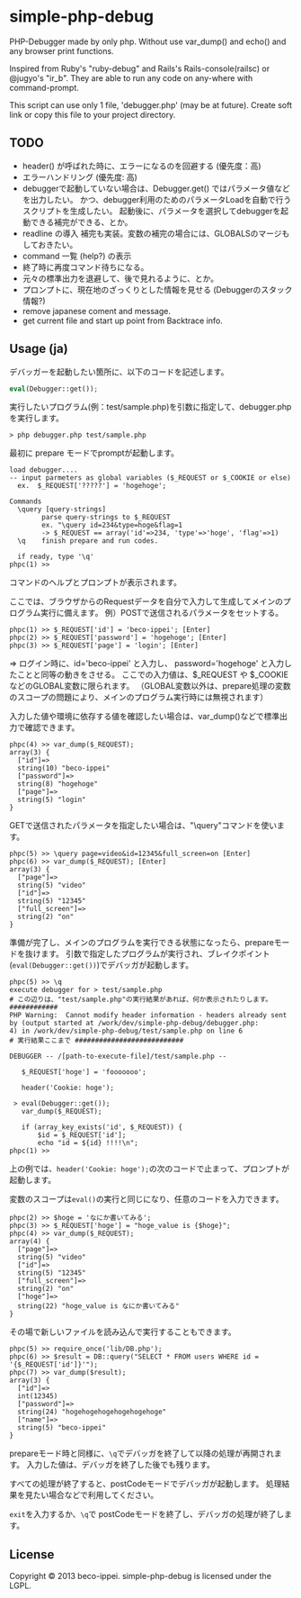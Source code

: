 simple-php-debug
=========

PHP-Debugger made by only php. Without use var_dump() and echo() and any browser print functions.

Inspired from Ruby's "ruby-debug" and Rails's Rails-console(railsc) or @jugyo's "ir_b".
They are able to run any code on any-where with command-prompt.

This script can use only 1 file, 'debugger.php' (may be at future).
Create soft link or copy this file to your project directory.


TODO
------

* header() が呼ばれた時に、エラーになるのを回避する (優先度：高)
* エラーハンドリング (優先度: 高)
* debuggerで起動していない場合は、Debugger.get() ではパラメータ値などを出力したい。
 かつ、debugger利用のためのパラメータLoadを自動で行うスクリプトを生成したい。
 起動後に、パラメータを選択してdebuggerを起動できる補完ができる、とか。
* readline の導入
  補完も実装。変数の補完の場合には、GLOBALSのマージもしておきたい。
* command 一覧 (help?) の表示
* 終了時に再度コマンド待ちになる。
* 元々の標準出力を退避して、後で見れるように、とか。
* プロンプトに、現在地のざっくりとした情報を見せる (Debuggerのスタック情報?)
* remove japanese coment and message.
* get current file and start up point from Backtrace info.


Usage (ja)
-------
デバッガーを起動したい箇所に、以下のコードを記述します。
```php
eval(Debugger::get());
```

実行したいプログラム(例：test/sample.php)を引数に指定して、debugger.php を実行します。
```
> php debugger.php test/sample.php
```
最初に prepare モードでpromptが起動します。
```
load debugger....
-- input parmeters as global variables ($_REQUEST or $_COOKIE or else)
  ex.  $_REQUEST['?????'] = 'hogehoge';

Commands
  \query [query-strings]
        parse query-strings to $_REQUEST
        ex. "\query id=234&type=hoge&flag=1
        -> $_REQUEST == array('id'=>234, 'type'=>'hoge', 'flag'=>1)
  \q    finish prepare and run codes.

  if ready, type '\q'
phpc(1) >> 
```
コマンドのヘルプとプロンプトが表示されます。

ここでは、ブラウザからのRequestデータを自分で入力して生成してメインのプログラム実行に備えます。
例）POSTで送信されるパラメータをセットする。
```
phpc(1) >> $_REQUEST['id'] = 'beco-ippei'; [Enter]
phpc(2) >> $_REQUEST['password'] = 'hogehoge'; [Enter]
phpc(3) >> $_REQUEST['page'] = 'login'; [Enter]
```
=> ログイン時に、id='beco-ippei' と入力し、 password='hogehoge' と入力したことと同等の動きをさせる。
ここでの入力値は、$_REQUEST や $_COOKIE などのGLOBAL変数に限られます。
（GLOBAL変数以外は、prepare処理の変数のスコープの問題により、メインのプログラム実行時には無視されます）

入力した値や環境に依存する値を確認したい場合は、var_dump()などで標準出力で確認できます。
```
phpc(4) >> var_dump($_REQUEST);
array(3) {
  ["id"]=>
  string(10) "beco-ippei"
  ["password"]=>
  string(8) "hogehoge"
  ["page"]=>
  string(5) "login"
}
```

GETで送信されたパラメータを指定したい場合は、"\query"コマンドを使います。
```
phpc(5) >> \query page=video&id=12345&full_screen=on [Enter]
phpc(6) >> var_dump($_REQUEST); [Enter]
array(3) {
  ["page"]=>
  string(5) "video"
  ["id"]=>
  string(5) "12345"
  ["full_screen"]=>
  string(2) "on"
}
```

準備が完了し、メインのプログラムを実行できる状態になったら、prepareモードを抜けます。
引数で指定したプログラムが実行され、ブレイクポイント(```eval(Debugger::get())```)でデバッガが起動します。
```
phpc(5) >> \q
execute debugger for > test/sample.php
# この辺りは、"test/sample.php"の実行結果があれば、何か表示されたりします。 ############
PHP Warning:  Cannot modify header information - headers already sent by (output started at /work/dev/simple-php-debug/debugger.php:
4) in /work/dev/simple-php-debug/test/sample.php on line 6
# 実行結果ここまで ###########################

DEBUGGER -- /[path-to-execute-file]/test/sample.php --
   
   $_REQUEST['hoge'] = 'fooooooo';
   
   header('Cookie: hoge');
   
 > eval(Debugger::get());
   var_dump($_REQUEST);
   
   if (array_key_exists('id', $_REQUEST)) {
       $id = $_REQUEST['id'];
       echo "id = ${id} !!!!\n";
phpc(1) >> 
```
上の例では、```header('Cookie: hoge');```の次のコードで止まって、プロンプトが起動します。

変数のスコープは```eval()```の実行と同じになり、任意のコードを入力できます。
```
phpc(2) >> $hoge = 'なにか書いてみる';
phpc(3) >> $_REQUEST['hoge'] = "hoge_value is {$hoge}";
phpc(4) >> var_dump($_REQUEST);
array(4) {
  ["page"]=>
  string(5) "video"
  ["id"]=>
  string(5) "12345"
  ["full_screen"]=>
  string(2) "on"
  ["hoge"]=>
  string(22) "hoge_value is なにか書いてみる"
}
```

その場で新しいファイルを読み込んで実行することもできます。
```
phpc(5) >> require_once('lib/DB.php');
phpc(6) >> $result = DB::query("SELECT * FROM users WHERE id = '{$_REQUEST['id']}'");
phpc(7) >> var_dump($result);
array(3) {
  ["id"]=>
  int(12345)
  ["password"]=>
  string(24) "hogehogehogehogehogehoge"
  ["name"]=>
  string(5) "beco-ippei"
}
```
prepareモード時と同様に、```\q```でデバッガを終了して以降の処理が再開されます。
入力した値は、デバッガを終了した後でも残ります。

すべての処理が終了すると、postCodeモードでデバッガが起動します。
処理結果を見たい場合などで利用してください。

```exit```を入力するか、```\q```で postCodeモードを終了し、デバッガの処理が終了します。


License
-------

Copyright © 2013 beco-ippei. simple-php-debug is licensed under the LGPL.
